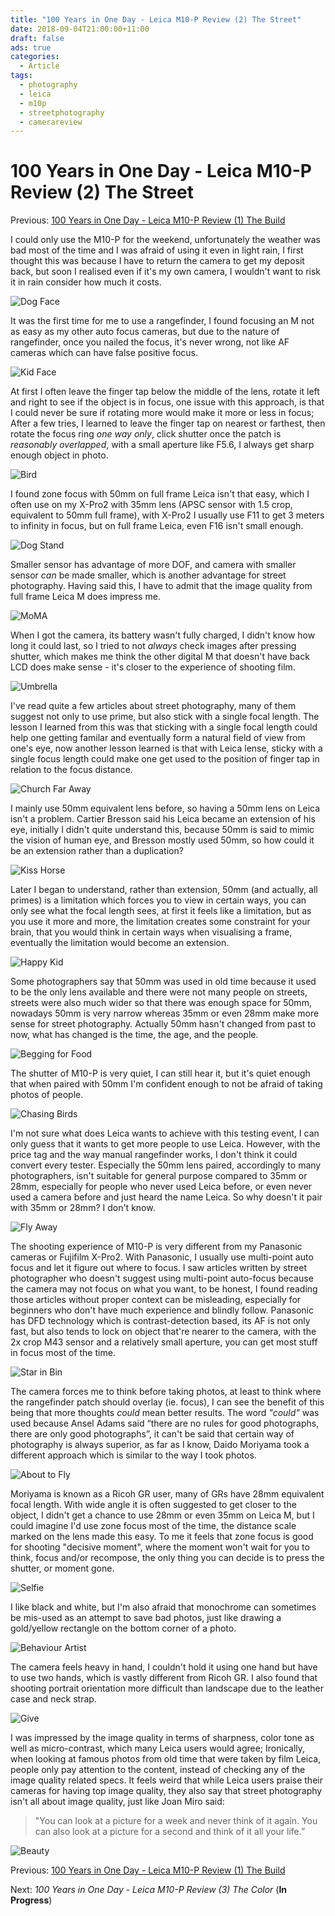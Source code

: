 ```yaml
---
title: "100 Years in One Day - Leica M10-P Review (2) The Street"
date: 2018-09-04T21:00:00+11:00
draft: false
ads: true
categories:
  - Article
tags:
  - photography
  - leica
  - m10p
  - streetphotography
  - camerareview
---
```


# 100 Years in One Day - Leica M10-P Review (2) The Street

Previous: [100 Years in One Day - Leica M10-P Review (1) The Build](/article/2018/reviewleicam10p1/)

I could only use the M10-P for the weekend, unfortunately the weather was bad most of the time and I was afraid of using it even in light rain, I first thought this was because I have to return the camera to get my deposit back, but soon I realised even if it's my own camera, I wouldn't want to risk it in rain consider how much it costs.

![Dog Face][M10P-Street-1]

It was the first time for me to use a rangefinder, I found focusing an M not as easy as my other auto focus cameras, but due to the nature of rangefinder, once you nailed the focus, it's never wrong, not like AF cameras which can have false positive focus.

![Kid Face][M10P-Street-2]

At first I often leave the finger tap below the middle of the lens, rotate it left and right to see if the object is in focus, one issue with this approach, is that I could never be sure if rotating more would make it more or less in focus; After a few tries, I learned to leave the finger tap on nearest or farthest, then rotate the focus ring _one way only_, click shutter once the patch is _reasonably overlapped_, with a small aperture like F5.6, I always get sharp enough object in photo.

![Bird][M10P-Street-3]

I found zone focus with 50mm on full frame Leica isn't that easy, which I often use on my X-Pro2 with 35mm lens (APSC sensor with 1.5 crop, equivalent to 50mm full frame), with X-Pro2 I usually use F11 to get 3 meters to infinity in focus, but on full frame Leica, even F16 isn't small enough.

![Dog Stand][M10P-Street-4]

Smaller sensor has advantage of more DOF, and camera with smaller sensor _can_ be made smaller, which is another advantage for street photography. Having said this, I have to admit that the image quality from full frame Leica M does impress me.

![MoMA][M10P-Street-5]

When I got the camera, its battery wasn't fully charged, I didn't know how long it could last, so I tried to not _always_ check images after pressing shutter, which makes me think the other digital M that doesn't have back LCD does make sense - it's closer to the experience of shooting film.

![Umbrella][M10P-Street-6]

I've read quite a few articles about street photography, many of them suggest not only to use prime, but also stick with a single focal length. The lesson I learned from this was that sticking with a single focal length could help one getting familar and eventually form a natural field of view from one's eye, now another lesson learned is that with Leica lense, sticky with a single focus length could make one get used to the position of finger tap in relation to the focus distance.

![Church Far Away][M10P-Street-7]

I mainly use 50mm equivalent lens before, so having a 50mm lens on Leica isn't a problem. Cartier Bresson said his Leica became an extension of his eye, initially I didn't quite understand this, because 50mm is said to mimic the vision of human eye, and Bresson mostly used 50mm, so how could it be an extension rather than a duplication?

![Kiss Horse][M10P-Street-8]

Later I began to understand, rather than extension, 50mm (and actually, all primes) is a limitation which forces you to view in certain ways, you can only see what the focal length sees, at first it feels like a limitation, but as you use it more and more, the limitation creates some constraint for your brain, that you would think in certain ways when visualising a frame, eventually the limitation would become an extension.

![Happy Kid][M10P-Street-9]

Some photographers say that 50mm was used in old time because it used to be the only lens available and there were not many people on streets, streets were also much wider so that there was enough space for 50mm, nowadays 50mm is very narrow whereas 35mm or even 28mm make more sense for street photography. Actually 50mm hasn't changed from past to now, what has changed is the time, the age, and the people.

![Begging for Food][M10P-Street-10]

The shutter of M10-P is very quiet, I can still hear it, but it's quiet enough that when paired with 50mm I'm confident enough to not be afraid of taking photos of people.

![Chasing Birds][M10P-Street-11]

I'm not sure what does Leica wants to achieve with this testing event, I can only guess that it wants to get more people to use Leica. However, with the price tag and the way manual rangefinder works, I don't think it could convert every tester. Especially the 50mm lens paired, accordingly to many photographers, isn't suitable for general purpose compared to 35mm or 28mm, especially for people who never used Leica before, or even never used a camera before and just heard the name Leica. So why doesn't it pair with 35mm or 28mm? I don't know.

![Fly Away][M10P-Street-12]

The shooting experience of M10-P is very different from my Panasonic cameras or Fujifilm X-Pro2. With Panasonic, I usually use multi-point auto focus and let it figure out where to focus. I saw articles written by street photographer who doesn't suggest using multi-point auto-focus because the camera may not focus on what you want, to be honest, I found reading those articles without proper context can be misleading, especially for beginners who don't have much experience and blindly follow. Panasonic has DFD technology which is contrast-detection based, its AF is not only fast, but also tends to lock on object that're nearer to the camera, with the 2x crop M43 sensor and a relatively small aperture, you can get most stuff in focus most of the time.

![Star in Bin][M10P-Street-13]

The camera forces me to think before taking photos, at least to think where the rangefinder patch should overlay (ie. focus), I can see the benefit of this being that more thoughts _could_ mean better results. The word _"could"_ was used because Ansel Adams said “there are no rules for good photographs, there are only good photographs”, it can't be said that certain way of photography is always superior, as far as I know, Daido Moriyama took a different approach which is similar to the way I took photos.

![About to Fly][M10P-Street-14]

Moriyama is known as a Ricoh GR user, many of GRs have 28mm equivalent focal length. With wide angle it is often suggested to get closer to the object, I didn't get a chance to use 28mm or even 35mm on Leica M, but I could imagine I'd use zone focus most of the time, the distance scale marked on the lens made this easy. To me it feels that zone focus is good for shooting "decisive moment", where the moment won't wait for you to think, focus and/or recompose, the only thing you can decide is to press the shutter, or moment gone.

![Selfie][M10P-Street-15]

I like black and white, but I'm also afraid that monochrome can sometimes be mis-used as an attempt to save bad photos, just like drawing a gold/yellow rectangle on the bottom corner of a photo.

![Behaviour Artist][M10P-Street-16]

The camera feels heavy in hand, I couldn't hold it using one hand but have to use two hands, which is vastly different from Ricoh GR. I also found that shooting portrait orientation more difficult than landscape due to the leather case and neck strap.

![Give][M10P-Street-17]

I was impressed by the image quality in terms of sharpness, color tone as well as micro-contrast, which many Leica users would agree; Ironically, when looking at famous photos from old time that were taken by film Leica, people only pay attention to the content, instead of checking any of the image quality related specs. It feels weird that while Leica users praise their cameras for having top image quality, they also say that street photography isn't all about image quality, just like Joan Miro said:

> "You can look at a picture for a week and never think of it again. You can also look at a picture for a second and think of it all your life.”

![Beauty][M10P-Street-18]

Previous: [100 Years in One Day - Leica M10-P Review (1) The Build](/article/2018/reviewleicam10p1/)

Next: _100 Years in One Day - Leica M10-P Review (3) The Color_ (__In Progress__)

[M10P-Street-1]: /photos/2018/LeicaM10P/leicam10p_street_01.jpg "Leica M10-P Street"
[M10P-Street-2]: /photos/2018/LeicaM10P/leicam10p_street_02.jpg "Leica M10-P Street"
[M10P-Street-3]: /photos/2018/LeicaM10P/leicam10p_street_03.jpg "Leica M10-P Street"
[M10P-Street-4]: /photos/2018/LeicaM10P/leicam10p_street_04.jpg "Leica M10-P Street"
[M10P-Street-5]: /photos/2018/LeicaM10P/leicam10p_street_05.jpg "Leica M10-P Street"
[M10P-Street-6]: /photos/2018/LeicaM10P/leicam10p_street_06.jpg "Leica M10-P Street"
[M10P-Street-7]: /photos/2018/LeicaM10P/leicam10p_street_07.jpg "Leica M10-P Street"
[M10P-Street-8]: /photos/2018/LeicaM10P/leicam10p_street_08.jpg "Leica M10-P Street"
[M10P-Street-9]: /photos/2018/LeicaM10P/leicam10p_street_09.jpg "Leica M10-P Street"
[M10P-Street-10]: /photos/2018/LeicaM10P/leicam10p_street_10.jpg "Leica M10-P Street"
[M10P-Street-11]: /photos/2018/LeicaM10P/leicam10p_street_11.jpg "Leica M10-P Street"
[M10P-Street-12]: /photos/2018/LeicaM10P/leicam10p_street_12.jpg "Leica M10-P Street"
[M10P-Street-13]: /photos/2018/LeicaM10P/leicam10p_street_13.jpg "Leica M10-P Street"
[M10P-Street-14]: /photos/2018/LeicaM10P/leicam10p_street_14.jpg "Leica M10-P Street"
[M10P-Street-15]: /photos/2018/LeicaM10P/leicam10p_street_15.jpg "Leica M10-P Street"
[M10P-Street-16]: /photos/2018/LeicaM10P/leicam10p_street_16.jpg "Leica M10-P Street"
[M10P-Street-17]: /photos/2018/LeicaM10P/leicam10p_street_17.jpg "Leica M10-P Street"
[M10P-Street-18]: /photos/2018/LeicaM10P/leicam10p_street_18.jpg "Leica M10-P Street"